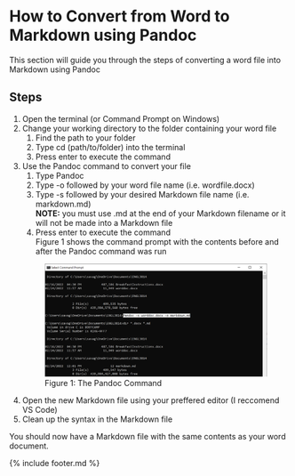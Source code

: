 # How to Convert from Word to Markdown using Pandoc

This section will guide you through the steps of converting a word file into Markdown using Pandoc

## Steps

1. Open the terminal (or Command Prompt on Windows)
2. Change your working directory to the folder containing your word file
    1. Find the path to your folder
    2. Type cd (path/to/folder) into the terminal
    3. Press enter to execute the command
3. Use the Pandoc command to convert your file
    1. Type Pandoc
    2. Type -o followed by your word file name (i.e. wordfile.docx)
    3. Type -s followed by your desired Markdown file name (i.e. markdown.md)  
        **NOTE:** you must use .md at the end of your Markdown filename or it will not be made into a Markdown file
    4. Press enter to execute the command  
        Figure 1 shows the command prompt with the contents before and after the Pandoc command was run
    <figure>
    <img src="pandocmd.png" alt="Execution of Pandoc command">
    <figcaption>Figure 1: The Pandoc Command</figcaption>
    </figure>
4. Open the new Markdown file using your preffered editor (I reccomend VS Code)
5. Clean up the syntax in the Markdown file

You should now have a Markdown file with the same contents as your word document.

{% include footer.md %}
